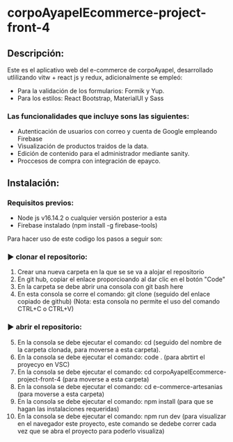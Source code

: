 # corpoAyapelEcommerce-project-front-4
## Descripción: 
Este es el aplicativo web del e-commerce de corpoAyapel, desarrollado utlilizando vitw + react js y redux, adicionalmente se empleó:
 - Para la validación de los formularios: Formik y Yup.
 - Para los estilos: React Bootstrap, MaterialUI y Sass
   
### Las funcionalidades que incluye sons las siguientes:
- Autenticación de usuarios con correo y cuenta de Google empleando Firebase 
- Visualización de productos traidos de la data.
- Edición de contenido para el administrador mediante sanity.
- Proccesos de compra con integración de epayco.


## Instalación: 
### Requisitos previos: 
- Node js v16.14.2 o cualquier versión posterior a esta
-  Firebase instalado (npm install -g firebase-tools)

Para hacer uso de este codigo los pasos a seguir son: 
### ▶ clonar el repositorio:
1. Crear una nueva carpeta en la que se se va a alojar el repositorio
2. En git hub, copiar el enlace proporcioando al dar clic en el botón "Code" 
3. En la carpeta se debe abrir una consola con git bash here 
4. En esta consola se corre el comando: git clone (seguido del enlace copiado de github) (Nota: esta consola no permite el uso del comando CTRL+C o CTRL+V)
### ▶ abrir el repositorio:
5. En la consola se debe ejecutar el comando: cd (seguido del nombre de la carpeta clonada, para moverse a esta carpeta).
6. En la consola se debe ejecutar el comando: code . (para abrtirt el proyecyo en VSC)
7. En la consola se debe ejecutar el comando: cd corpoAyapelEcommerce-project-front-4  (para moverse a esta carpeta)
8. En la consola se debe ejecutar el comando: cd e-commerce-artesanias  (para moverse a esta carpeta)
9. En la consola se debe ejecutar el comando: npm install (para que se hagan las instalaciones requeridas)
10. En la consola se debe ejecutar el comando: npm run dev (para visualizar en el navegador este proyecto, este comando se dedebe correr cada vez que se abra el proyecto para poderlo visualiza)
